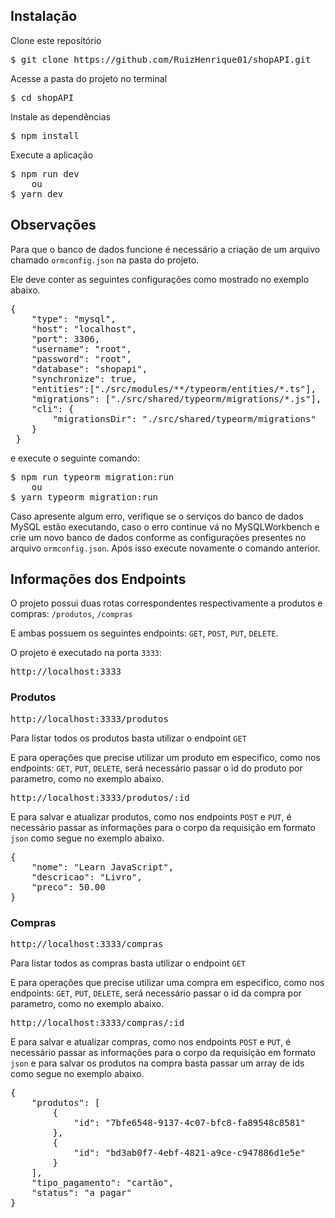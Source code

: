 ## Instalação

Clone este repositório

<pre>
$ git clone https://github.com/RuizHenrique01/shopAPI.git
</pre>

Acesse a pasta do projeto no terminal

<pre>
$ cd shopAPI
</pre>

Instale as dependências

<pre>
$ npm install
</pre>

Execute a aplicação

<pre>
$ npm run dev
    ou
$ yarn dev
</pre>

## Observações

Para que o banco de dados funcione é necessário a criação de um arquivo chamado <code>ormconfig.json</code> na pasta do projeto.

Ele deve conter as seguintes configurações como mostrado no exemplo abaixo.

<pre>
{
    "type": "mysql",
    "host": "localhost",
    "port": 3306,
    "username": "root",
    "password": "root",
    "database": "shopapi",
    "synchronize": true,
    "entities":["./src/modules/**/typeorm/entities/*.ts"],
    "migrations": ["./src/shared/typeorm/migrations/*.js"],
    "cli": {
        "migrationsDir": "./src/shared/typeorm/migrations" 
    }
 }
</pre>

e execute o seguinte comando:

<pre>
$ npm run typeorm migration:run
    ou
$ yarn typeorm migration:run
</pre>

Caso apresente algum erro, verifique se o serviços do banco de dados MySQL estão executando, caso o erro continue vá no MySQLWorkbench e crie um novo banco de dados conforme as configurações presentes no arquivo <code>ormconfig.json</code>. Após isso execute novamente o comando anterior.

## Informações dos Endpoints

O projeto possui duas rotas correspondentes respectivamente a produtos e compras: <code>/produtos</code>, <code>/compras</code>

E ambas possuem os seguintes endpoints: <code>GET</code>, <code>POST</code>, <code>PUT</code>, <code>DELETE</code>.

O projeto é executado na porta <code>3333</code>:

<pre>
http://localhost:3333
</pre>

### Produtos

<pre>
http://localhost:3333/produtos
</pre>

Para listar todos os produtos basta utilizar o endpoint <code>GET</code>

E para operações que precise utilizar um produto em especifico, como nos endpoints: <code>GET</code>, <code>PUT</code>, <code>DELETE</code>, será necessário passar o id do produto por parametro, como no exemplo abaixo.

<pre>
http://localhost:3333/produtos/:id
</pre>

E para salvar e atualizar produtos, como nos endpoints <code>POST</code> e <code>PUT</code>, é necessário passar as informações para o corpo da requisição em formato <code>json</code> como segue no exemplo abaixo.

<pre>
{
	"nome": "Learn JavaScript",
	"descricao": "Livro",
	"preco": 50.00
}
</pre>

### Compras

<pre>
http://localhost:3333/compras
</pre>

Para listar todos as compras basta utilizar o endpoint <code>GET</code>

E para operações que precise utilizar uma compra em especifico, como nos endpoints: <code>GET</code>, <code>PUT</code>, <code>DELETE</code>, será necessário passar o id da compra por parametro, como no exemplo abaixo.

<pre>
http://localhost:3333/compras/:id
</pre>

E para salvar e atualizar compras, como nos endpoints <code>POST</code> e <code>PUT</code>, é necessário passar as informações para o corpo da requisição em formato <code>json</code> e para salvar os produtos na compra basta passar um array de ids como segue no exemplo abaixo.

<pre>
{
	"produtos": [
		{
			"id": "7bfe6548-9137-4c07-bfc8-fa89548c8581"
		},
		{
			"id": "bd3ab0f7-4ebf-4821-a9ce-c947886d1e5e"
		}
	],
	"tipo_pagamento": "cartão",
	"status": "a pagar"
}
</pre>
